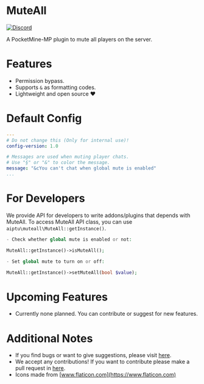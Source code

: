 # MuteAll

[![Discord](https://img.shields.io/discord/830063409000087612?color=7389D8&label=discord)](https://discord.com/invite/EggNF9hvGv)

A PocketMine-MP plugin to mute all players on the server.

# Features

- Permission bypass.
- Supports `&` as formatting codes.
- Lightweight and open source ❤️

# Default Config
```yaml
---
# Do not change this (Only for internal use)!
config-version: 1.0

# Messages are used when muting player chats.
# Use "§" or "&" to color the message.
message: "&cYou can't chat when global mute is enabled"
...

```

# For Developers

We provide API for developers to write addons/plugins that depends with MuteAll.
To access MuteAll API class, you can use `aiptu\muteall\MuteAll::getInstance()`.

```php
- Check whether global mute is enabled or not:

MuteAll::getInstance()->isMuteAll();

- Set global mute to turn on or off:

MuteAll::getInstance()->setMuteAll(bool $value);
```

# Upcoming Features

- Currently none planned. You can contribute or suggest for new features.

# Additional Notes

- If you find bugs or want to give suggestions, please visit [here](https://github.com/AIPTU/MuteAll/issues).
- We accept any contributions! If you want to contribute please make a pull request in [here](https://github.com/AIPTU/MuteAll/pulls).
- Icons made from [www.flaticon.com](https://www.flaticon.com)
